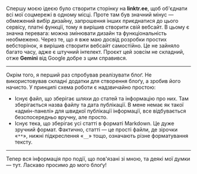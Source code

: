 Спершу моєю ідеєю було створити сторінку на **linktr.ee**, щоб об'єднати всі мої соцмережі в одному місці. Проте там був значний мінус — обмежений вибір дизайну, запрошення інших приєднатися до цього сервісу, платні функції, тому я вирішив створити свій вебсайт. В цьому є значна перевага: можна змінювати дизайн та функціональність необмежено. Через те, що я вже маю досвід розробки простих вебсторінок, я вирішив створити вебсайт самостійно. Це не зайняло багато часу, адже є штучний інтелект. Проєкт цей зовсім не складний, отже **Gemini** від Google добре з цим справився.

---

Окрім того, я перший раз спробував реалізувати блоґ. Не використовував складні додатки для створення блоґу, а зробив його начисто. У принципі схема роботи є надзвичайно простою:
- Існує файл, що зберігає шляхи до статей та інформацію про них. Там зберігається назва файлу та дата публікації. В мене немає як такої «адмін-панелі» для швидкої публікації інформації, все відбувається безспосередньо вручну, але просто.
- Існує тека, що зберігає усі статті в форматі Markdown. Це дуже зручний формат. Фактично, статті — це прості файли, де зірочки «`**`», нижні підкреслення «`__`» тощо, означають різне форматування тексту.

---

Тепер вся інформація про події, що пов'язані зі мною, та деякі мої думки — тут. Ласкаво просимо до мого блоґу!